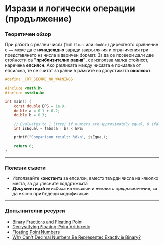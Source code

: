 # Изрази и логически операции (продължение)

### Теоретичен обзор

При работа с реални числа (тип `float` или `double`) директното сравнение с `==` може да е **ненадеждно** заради закръгляния и ограничения при представянето на числа в двоичен формат. За да се провери дали две стойности са **"приблизително равни"**, се използва малка стойност, наречена **епсилон**. Ако разликата между числата е по-малка от епсилона, те се считат за равни в рамките на допустимата **околност**.

```c
#define _CRT_SECURE_NO_WARNINGS

#include <math.h>
#include <stdio.h>

int main() {
    const double EPS = 1e-9;
    double a = 0.1 + 0.2;
    double b = 0.3;

    // Evaluates to 1 (true) if numbers are approximately equal, 0 (false) otherwise
    int isEqual = fabs(a - b) < EPS;

    printf("Comparison result: %d\n", isEqual);

    return 0;
}
```

---

### Полезни съвети

- Използвайте **константа** за епсилон, вместо твърди числа на няколко места, за да улесните поддръжката
- **Документирайте** избора на епсилон и неговото предназначение, за да е ясно при бъдещи модификации

---

### Допълнителни ресурси

- [Binary Fractions and Floating Point](https://ryanstutorials.net/binary-tutorial/binary-floating-point.php)
- [Demystifying Floating-Point Arithmetic](https://medium.com/@olivier.s/demystifying-floating-point-arithmetic-why-0-1-0-2-0-3-673b9c4bcf9a)
- [Floating Point Numbers](https://www.learncpp.com/cpp-tutorial/floating-point-numbers/)
- [Why Can't Decimal Numbers Be Represented Exactly in Binary?](https://stackoverflow.com/questions/1089018/why-cant-decimal-numbers-be-represented-exactly-in-binary)